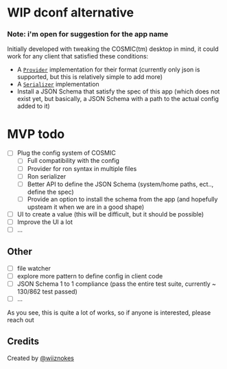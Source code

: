 # WIP dconf alternative

### Note: i'm open for suggestion for the app name

Initially developed with tweaking the COSMIC(tm) desktop in mind, it could work for any client that satisfied these conditions:

- A [`Provider`](https://docs.rs/figment/latest/figment/trait.Provider.html) implementation for their format (currently only json is supported, but this is relatively simple to add more)
- A [`Serializer`](https://docs.rs/serde/latest/serde/trait.Serializer.html) implementation
- Install a JSON Schema that satisfy the spec of this app (which does not exist yet, but basically, a JSON Schema with a path to the actual config added to it)

# MVP todo

- [ ] Plug the config system of COSMIC
  - [ ] Full compatibility with the config
  - [ ] Provider for ron syntax in multiple files
  - [ ] Ron serializer
  - [ ] Better API to define the JSON Schema (system/home paths, ect.., define the spec)
  - [ ] Provide an option to install the schema from the app (and hopefully upsteam it when we are in a good shape)
- [ ] UI to create a value (this will be difficult, but it should be possible)
- [ ] Improve the UI a lot
- [ ] ...

## Other

- [ ] file watcher
- [ ] explore more pattern to define config in client code
- [ ] JSON Schema 1 to 1 compliance (pass the entire test suite, currently ~ 130/862 test passed)
- [ ] ...

As you see, this is quite a lot of works, so if anyone is interested, please reach out

## Credits

Created by [@wiiznokes](https://github.com/wiiznokes)
